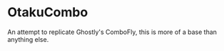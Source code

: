 # OtakuCombo
An attempt to replicate Ghostly's ComboFly, this is more of a base than anything else.
